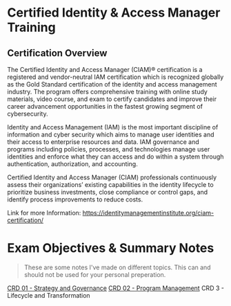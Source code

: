 # Certified Identity & Access Manager Training

## Certification Overview

The Certified Identity and Access Manager (CIAM)® certification is a registered and vendor-neutral IAM certification which is recognized globally as the Gold Standard certification of the identity and access management industry. The program offers comprehensive training with online study materials, video course, and exam to certify candidates and improve their career advancement opportunities in the fastest growing segment of cybersecurity.

Identity and Access Management (IAM) is the most important discipline of information and cyber security which aims to manage user identities and their access to enterprise resources and data. IAM governance and programs including policies, processes, and technologies manage user identities and enforce what they can access and do within a system through authentication, authorization, and accounting.

Certified Identity and Access Manager (CIAM) professionals continuously assess their organizations’ existing capabilities in the identity lifecycle to prioritize business investments, close compliance or control gaps, and identify process improvements to reduce costs.

Link for more Information: https://identitymanagementinstitute.org/ciam-certification/

# Exam Objectives & Summary Notes

> These are some notes I've made on different topics. This can and should not be used for your personal preperation. 

[CRD 01 - Strategy and Governance](CRD_01_Strategy_and_Governance.md)
[CRD 02 - Program Management](CRD_02_Program_Management.md)
CRD 3 - Lifecycle and Transformation
